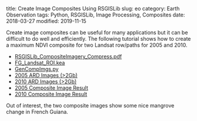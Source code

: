 title: Create Image Composites Using RSGISLib
slug: eo
category: Earth Observation
tags: Python, RSGISLib, Image Processing, Composites
date: 2018-03-27
modified: 2019-11-15

Create image composites can be useful for many applications but it can be difficult to do well and efficiently. The following tutorial shows how to create a maximum NDVI composite for two Landsat row/paths for 2005 and 2010.

* [RSGISLib_CompositeImagery_Compress.pdf](https://rsgislib.org/docs/datasets/CompositeTutorial/RSGISLib_CompositeImagery_Compress.pdf)
* [FG_Landsat_ROI.kea](https://rsgislib.org/docs/datasets/CompositeTutorial/FG_Landsat_ROI.kea)
* [GenCompImgs.py](https://rsgislib.org/docs/datasets/CompositeTutorial/GenCompImgs.py)
* [2005 ARD Images (>2Gb)](https://www.dropbox.com/s/fdbtbc8sl8alp34/Landsat_Scenes_2005.tar.gz?dl=0https://www.dropbox.com/s/fdbtbc8sl8alp34/Landsat_Scenes_2005.tar.gz?dl=1)
* [2010 ARD Images (>2Gb)](https://www.dropbox.com/s/f4kg9e7ng8fvnzj/Landsat_Scenes_2010.tar.gz?dl=1)
* [2005 Composite Image Result](https://www.dropbox.com/s/r4lca7nb7062xj2/Landsat2005CompImg.kea?dl=0https://www.dropbox.com/s/r4lca7nb7062xj2/Landsat2005CompImg.kea?dl=1)
* [2010 Composite Image Result](https://www.dropbox.com/s/50053m6su39nrsj/Landsat2010CompImg.kea?dl=1)

Out of interest, the two composite images show some nice mangrove change in French Guiana.
<!--stackedit_data:
eyJoaXN0b3J5IjpbMTA4NjQwNTkyXX0=
-->